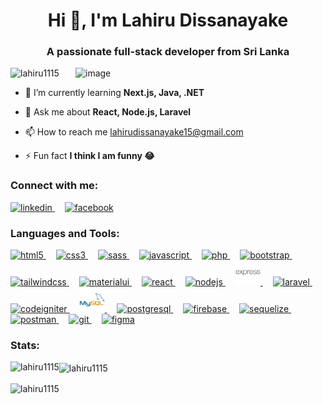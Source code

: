 <h1 align="center">Hi 👋, I'm Lahiru Dissanayake</h1>
<h3 align="center">A passionate full-stack developer from Sri Lanka</h3>

<img align="right" alt="image" width="400" src="https://cdn.dribbble.com/users/1162077/screenshots/3848914/programmer.gif" />
<p align="left"><img src="https://komarev.com/ghpvc/?username=lahiru1115&label=Profile%20views&color=0e75b6&style=flat" alt="lahiru1115" /></p>

<!-- - 🔭 I’m currently working in **ABC Company** -->

- 🌱 I’m currently learning **Next.js, Java, .NET**

- 💬 Ask me about **React, Node.js, Laravel**

- 📫 How to reach me lahirudissanayake15@gmail.com

<!-- - 👨‍💻 All of my projects are available at [Portfolio](Portfolio Link) -->

- ⚡ Fun fact **I think I am funny 😂**

<!--
- 👯 I’m looking to collaborate on ...
- 🤔 I’m looking for help with ...
- 😄 Pronouns: ...
-->

<h3 align="left">Connect with me:</h3>
<p align="left">
  <a href="https://www.linkedin.com/in/lahiru1115/"> <img src="https://cdn.jsdelivr.net/gh/devicons/devicon/icons/linkedin/linkedin-original.svg" alt="linkedin" height="40" /> </a>
  <img width="12" />
  <a href="https://www.facebook.com/lahiru1115"> <img src="https://cdn.jsdelivr.net/gh/devicons/devicon/icons/facebook/facebook-original.svg" alt="facebook" height="40" /> </a>
</p>

<h3 align="left">Languages and Tools:</h3>
<p align="left">
  <a href="https://www.w3schools.com/html/"> <img src="https://cdn.jsdelivr.net/gh/devicons/devicon/icons/html5/html5-original.svg" alt="html5" height="40"/> </a>
  <img width="12" />
  <a href="https://www.w3schools.com/css/"> <img src="https://cdn.jsdelivr.net/gh/devicons/devicon/icons/css3/css3-original.svg" alt="css3" height="40"/> </a>
  <img width="12" />
  <a href="https://sass-lang.com/"> <img src="https://cdn.jsdelivr.net/gh/devicons/devicon/icons/sass/sass-original.svg" alt="sass" height="40"/> </a>
  <img width="12" />
  <a href="https://developer.mozilla.org/en-US/docs/Web/JavaScript"> <img src="https://cdn.jsdelivr.net/gh/devicons/devicon/icons/javascript/javascript-original.svg" alt="javascript" height="40"/> </a>
  <img width="12" />
  <a href="https://www.php.net/"> <img src="https://cdn.jsdelivr.net/gh/devicons/devicon/icons/php/php-original.svg" alt="php" height="40"/> </a>
  <img width="12" />
  <a href="https://getbootstrap.com/"> <img src="https://cdn.jsdelivr.net/gh/devicons/devicon/icons/bootstrap/bootstrap-original.svg" alt="bootstrap" height="40"/> </a>
  <img width="12" />
  <a href="https://tailwindcss.com/"> <img src="https://cdn.simpleicons.org/tailwindcss/06B6D4" alt="tailwindcss" height="40"/> </a>
  <img width="12" />
  <a href="https://mui.com/material-ui/"> <img src="https://cdn.jsdelivr.net/gh/devicons/devicon/icons/materialui/materialui-original.svg" alt="materialui" height="40"/> </a>
  <img width="12" />
  <a href="https://react.dev/"> <img src="https://cdn.jsdelivr.net/gh/devicons/devicon/icons/react/react-original.svg" alt="react" height="40"/> </a>
  <img width="12" />
  <a href="https://nodejs.org/en"> <img src="https://cdn.jsdelivr.net/gh/devicons/devicon/icons/nodejs/nodejs-original.svg" alt="nodejs" height="40"/> </a>
  <img width="12" />
  <a href="https://expressjs.com/"> <img src="https://raw.githubusercontent.com/devicons/devicon/master/icons/express/express-original-wordmark.svg" alt="express" height="40"/> </a>
  <img width="12" />
  <a href="https://laravel.com/"> <img src="https://cdn.jsdelivr.net/gh/devicons/devicon/icons/laravel/laravel-original.svg" alt="laravel" height="40"/> </a>
  <img width="12" />
  <a href="https://codeigniter.com/"> <img src="https://cdn.jsdelivr.net/gh/devicons/devicon/icons/codeigniter/codeigniter-plain.svg" alt="codeigniter" height="40"/> </a>
  <img width="12" />
  <a href="https://www.mysql.com/"> <img src="https://raw.githubusercontent.com/devicons/devicon/master/icons/mysql/mysql-original-wordmark.svg" alt="mysql" height="40"/> </a>
  <img width="12" />
  <a href="https://www.postgresql.org/"> <img src="https://cdn.jsdelivr.net/gh/devicons/devicon/icons/postgresql/postgresql-original.svg" alt="postgresql" height="40"/> </a>
  <img width="12" />
  <a href="https://firebase.google.com/"> <img src="https://cdn.jsdelivr.net/gh/devicons/devicon/icons/firebase/firebase-plain.svg" alt="firebase" height="40"/> </a>
  <img width="12" />
  <a href="https://sequelize.org/"> <img src="https://cdn.jsdelivr.net/gh/devicons/devicon/icons/sequelize/sequelize-original.svg" alt="sequelize" height="40"/> </a>
  <img width="12" />
  <a href="https://www.postman.com/"> <img src="https://cdn.simpleicons.org/postman/FF6C37" alt="postman" height="40"/> </a>
  <img width="12" />
  <a href="https://git-scm.com/"> <img src="https://cdn.jsdelivr.net/gh/devicons/devicon/icons/git/git-original.svg" alt="git" height="40"/> </a>
  <img width="12" />
  <a href="https://www.figma.com/"> <img src="https://cdn.jsdelivr.net/gh/devicons/devicon/icons/figma/figma-original.svg" alt="figma" height="40"/> </a>
</p>

<h3 align="left">Stats:</h3>
<p> <img align="left" src="https://github-readme-stats.vercel.app/api/top-langs?username=lahiru1115&show_icons=true&locale=en&layout=compact" alt="lahiru1115" /> </p>
<p> <img align="center" src="https://github-readme-stats.vercel.app/api?username=lahiru1115&show_icons=true&locale=en" alt="lahiru1115" /> </p>
<p> <img align="center" src="https://github-readme-streak-stats.herokuapp.com/?user=lahiru1115&" alt="lahiru1115" /> </p>
